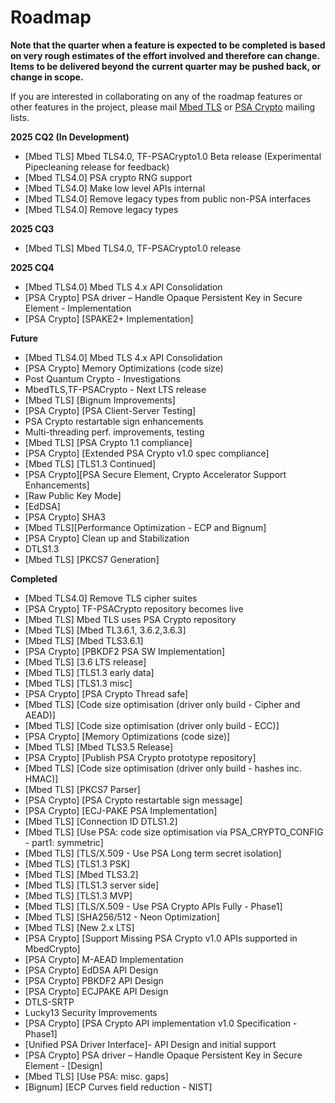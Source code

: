 # Roadmap

**Note that the quarter when a feature is expected to be completed is based on very rough estimates of the effort involved and therefore can change. Items to be delivered beyond the current quarter may be pushed back, or change in scope.**

If you are interested in collaborating on any of the roadmap features or other features in the project, please mail [Mbed TLS](https://lists.trustedfirmware.org/mailman/listinfo/mbed-tls) or [PSA Crypto](https://lists.trustedfirmware.org/mailman/listinfo/psa-crypto) mailing lists.

**2025 CQ2 (In Development)**
* [Mbed TLS] Mbed TLS4.0, TF-PSACrypto1.0 Beta release (Experimental Pipecleaning release for feedback)    
* [Mbed TLS4.0] PSA crypto RNG support
* [Mbed TLS4.0] Make low level APIs internal
* [Mbed TLS4.0] Remove legacy types from public non-PSA interfaces
* [Mbed TLS4.0] Remove legacy types

**2025 CQ3**
* [Mbed TLS] Mbed TLS4.0, TF-PSACrypto1.0 release

**2025 CQ4**
* [Mbed TLS4.0] Mbed TLS 4.x API Consolidation 
* [PSA Crypto] PSA driver – Handle Opaque Persistent Key in Secure Element - Implementation
* [PSA Crypto] [SPAKE2+ Implementation]
 
**Future**
 * [Mbed TLS4.0] Mbed TLS 4.x API Consolidation 
 * [PSA Crypto] Memory Optimizations (code size)
 * Post Quantum Crypto - Investigations 
 * MbedTLS,TF-PSACrypto - Next LTS release 
 * [Mbed TLS] [Bignum Improvements]
 * [PSA Crypto] [PSA Client-Server Testing] 
 * PSA Crypto restartable sign enhancements
 * Multi-threading perf. improvements, testing
 * [Mbed TLS] [PSA Crypto 1.1 compliance]
 * [PSA Crypto] [Extended PSA Crypto v1.0 spec compliance]
 * [Mbed TLS] [TLS1.3 Continued]
 * [PSA Crypto][PSA Secure Element, Crypto Accelerator Support Enhancements]
 * [Raw Public Key Mode]
 * [EdDSA]
 * [PSA Crypto] SHA3
 * [Mbed TLS][Performance Optimization - ECP and Bignum]
 * [PSA Crypto] Clean up and Stabilization 
 * DTLS1.3 
 * [Mbed TLS] [PKCS7 Generation]


**Completed**
* [Mbed TLS4.0] Remove TLS cipher suites 
* [PSA Crypto] TF-PSACrypto repository becomes live
* [Mbed TLS] Mbed TLS uses PSA Crypto repository 
* [Mbed TLS] [Mbed TL3.6.1, 3.6.2,3.6.3]
* [Mbed TLS] [Mbed TLS3.6.1]
* [PSA Crypto] [PBKDF2 PSA SW Implementation]
* [Mbed TLS] [3.6 LTS release]
* [Mbed TLS] [TLS1.3 early data] 
* [Mbed TLS] [TLS1.3 misc] 
* [PSA Crypto] [PSA Crypto Thread safe] 
* [Mbed TLS] [Code size optimisation (driver only build - Cipher and AEAD)]
* [Mbed TLS] [Code size optimisation (driver only build - ECC)]
* [PSA Crypto] [Memory Optimizations (code size)]
* [Mbed TLS] [Mbed TLS3.5 Release]
* [PSA Crypto] [Publish PSA Crypto prototype repository]
* [Mbed TLS] [Code size optimisation (driver only build - hashes inc. HMAC)]
* [Mbed TLS] [PKCS7 Parser]
* [PSA Crypto] [PSA Crypto restartable sign message]
* [PSA Crypto] [ECJ-PAKE PSA Implementation]
* [Mbed TLS] [Connection ID DTLS1.2]
* [Mbed TLS] [Use PSA: code size optimisation via PSA_CRYPTO_CONFIG - part1: symmetric]
* [Mbed TLS] [TLS/X.509​ - Use PSA Long term secret isolation]
* [Mbed TLS] [TLS1.3 PSK]
* [Mbed TLS] [Mbed TLS3.2]
* [Mbed TLS] [TLS1.3 server side]
* [Mbed TLS] [TLS1.3 MVP]
* [Mbed TLS] [TLS/X.509​ - Use PSA Crypto APIs Fully​ - Phase1]
* [Mbed TLS] [​SHA256/512 - Neon Optimization]
* [Mbed TLS] [New 2.x LTS]
* [PSA Crypto] [Support Missing PSA Crypto v1.0 APIs supported in MbedCrypto]
* [PSA Crypto]​ M-AEAD Implementation
* [PSA Crypto]​ EdDSA API  Design 
* [PSA Crypto]​ PBKDF2 API  Design 
* [PSA Crypto]​ ECJPAKE API Design  ​
* DTLS-SRTP 
* Lucky13 Security Improvements 
* [PSA Crypto] [PSA Crypto API implementation v1.0 Specification - Phase1]
* [Unified PSA Driver Interface]- API Design and initial support
* [PSA Crypto] PSA driver – Handle Opaque Persistent Key in Secure Element - [Design]
* [Mbed TLS] [Use PSA: misc. gaps]
* [Bignum] [ECP Curves field reduction - NIST]








